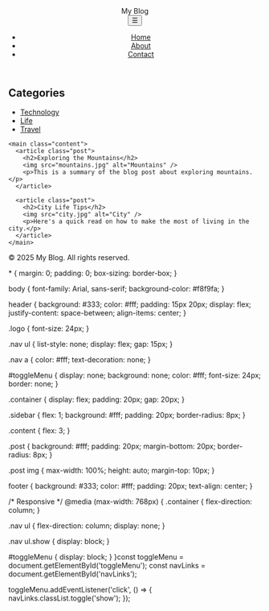 <!DOCTYPE html>
<html lang="en">
<head>
  <meta charset="UTF-8" />
  <meta name="viewport" content="width=device-width, initial-scale=1.0"/>
  <title>My Blog</title>
  <link rel="stylesheet" href="style.css" />
</head>
<body>
  <header>
    <div class="logo">My Blog</div>
    <nav class="nav">
      <button id="toggleMenu">☰</button>
      <ul id="navLinks">
        <li><a href="#">Home</a></li>
        <li><a href="#">About</a></li>
        <li><a href="#">Contact</a></li>
      </ul>
    </nav>
  </header>

  <div class="container">
    <aside class="sidebar">
      <h2>Categories</h2>
      <ul>
        <li><a href="#">Technology</a></li>
        <li><a href="#">Life</a></li>
        <li><a href="#">Travel</a></li>
      </ul>
    </aside>

    <main class="content">
      <article class="post">
        <h2>Exploring the Mountains</h2>
        <img src="mountains.jpg" alt="Mountains" />
        <p>This is a summary of the blog post about exploring mountains.</p>
      </article>

      <article class="post">
        <h2>City Life Tips</h2>
        <img src="city.jpg" alt="City" />
        <p>Here's a quick read on how to make the most of living in the city.</p>
      </article>
    </main>
  </div>

  <footer>
    <p>&copy; 2025 My Blog. All rights reserved.</p>
  </footer>

  <script src="script.js"></script>
</body>
</html>
* {
  margin: 0;
  padding: 0;
  box-sizing: border-box;
}

body {
  font-family: Arial, sans-serif;
  background-color: #f8f9fa;
}

header {
  background: #333;
  color: #fff;
  padding: 15px 20px;
  display: flex;
  justify-content: space-between;
  align-items: center;
}

.logo {
  font-size: 24px;
}

.nav ul {
  list-style: none;
  display: flex;
  gap: 15px;
}

.nav a {
  color: #fff;
  text-decoration: none;
}

#toggleMenu {
  display: none;
  background: none;
  color: #fff;
  font-size: 24px;
  border: none;
}

.container {
  display: flex;
  padding: 20px;
  gap: 20px;
}

.sidebar {
  flex: 1;
  background: #fff;
  padding: 20px;
  border-radius: 8px;
}

.content {
  flex: 3;
}

.post {
  background: #fff;
  padding: 20px;
  margin-bottom: 20px;
  border-radius: 8px;
}

.post img {
  max-width: 100%;
  height: auto;
  margin-top: 10px;
}

footer {
  background: #333;
  color: #fff;
  padding: 20px;
  text-align: center;
}

/* Responsive */
@media (max-width: 768px) {
  .container {
    flex-direction: column;
  }

  .nav ul {
    flex-direction: column;
    display: none;
  }

  .nav ul.show {
    display: block;
  }

  #toggleMenu {
    display: block;
  }
}const toggleMenu = document.getElementById('toggleMenu');
const navLinks = document.getElementById('navLinks');

toggleMenu.addEventListener('click', () => {
  navLinks.classList.toggle('show');
});
